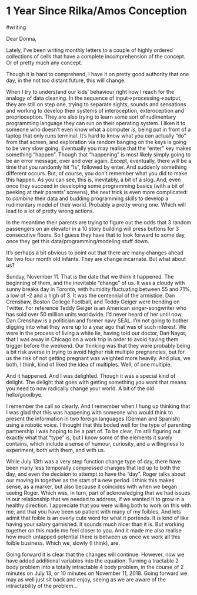 # 1 Year Since Rilka/Amos Conception
#writing


Dear Donna,

Lately, I’ve been writing monthly letters to a couple of highly ordered collections of cells that have a complete incomprehension of the concept. Or of pretty much any concept. 

Though it is hard to comprehend, I have it on pretty good authority that one day, in the not too distant future, this will change. 

When I try to understand our kids’ behaviour right now I reach for the analogy of data cleaning. In the sequence of input->processing->output, they are still on step one, trying to separate sights, sounds and sensations and working to develop their systems of interoception, exteroception and proprioception. They are also trying to learn some sort of rudimentary programming language they can run on their operating system. I liken it to someone who doesn’t even know what a computer *is*, being put in front of a laptop that only runs terminal. It’s hard to know what you can actually “do” from that screen, and exploration via random banging on the keys is going to be very slow going. Eventually you may realise that the “enter” key makes something “happen”. Though that “happening” is most likely simply going to be an error message, over and over again. Except, eventually, there will be a time that you randomly hit “ls”, followed by enter. And suddenly something different occurs. But, of course, you don’t remember what you did to make this happen. As you can see, this is, inevitably, a bit of a slog. And, even once they succeed in developing some programming basics (with a bit of peeking at their parents’ screens), the next trick is even more complicated: to *combine* their data and budding programming skills to develop a rudimentary model of their world. Probably a pretty wrong one. Which will lead to a lot of pretty wrong actions.

In the meantime their parents are trying to figure out the odds that 3 random passengers on an elevator in a 10 story building will press buttons for 3 consecutive floors. So I guess they have that to look forward to some day, once they get this data/programming/modeling stuff down.

It’s perhaps a bit obvious to point out that there are many changes ahead for two four month old infants. They are change incarnate. But what about us?

Sunday, November 11. That is the date that we think it happened. The beginning of them, and the inevitable “change” of us. It was a cloudy with sunny breaks day in Toronto, with humidity fluctuating between 55 and 71%, a low of -2 and a high of 3. It was the centennial of the armistice. Dan Crenshaw, Boston College Football, and Teddy Geiger were trending on Twitter. For reference Teddy Geiger is an American singer-songwriter who has sold over 50 million units worldwide. I’d never heard of her until now. Dan Crenshaw is a politician and former navy SEAL. I’m not going to bother digging into what they were up to a year ago that was of such interest. We were in the process of living a white lie, having told our doctor, Dan Nayot, that I was away in Chicago on a work trip in order to avoid having them trigger before the weekend. Our thinking was that they were probably being a bit risk averse in trying to avoid higher risk multiple pregnancies, but for us the risk of not getting pregnant was weighted more heavily. And plus, we both, I think, kind of liked the idea of multiples. Well, of one multiple.

And it happened. And I was delighted. Though it was a special kind of delight. The delight that goes with getting something you want that means you need to now radically change your world. A bit of the old hello/goodbye.

I remember the call so clearly. And I remember when I hung up thinking that I was glad that this was happening with someone who would think to present the information in two foreign languages (German and Spanish) using a robotic voice. I thought that this boded well for the type of parenting partnership I was hoping to be a part of. To be clear, I’m still figuring out exactly what that “type” is, but I know some of the elements it surely contains, which include a sense of humour, curiosity, and a willingness to experiment, both with them, and with us.

While July 13th was a very step function change type of day, there have been many less temporally compressed changes that led up to both the day, and even the decision to attempt to have the “day”. Roger talks about our moving in together as the start of a new period. I think this makes sense, as a marker, but also because it coincides with when we began seeing Roger. Which was, in turn, part of acknowledging that we had issues in our relationship that we needed to address, if we wanted it to grow in a healthy direction. I appreciate that you were willing both to work on this with me, and that you have been so patient with many of my foibles. And lets admit that foible is  an overly cute word for what it portends. It is kind of like having your salary garnished. It sounds much nicer than it is. But working together on this made me feel closer to you. And it made me also realise how much untapped potential there is between us once we work all this foible business. Which we, slowly (I think), are.

Going forward it is clear that the changes will continue. However, now we have added additional variables into the equation. Turning a tractable 2 body problem into a totally intractable 4 body problem, in the course of 2 minutes on July 13, or 10 minutes on November 11, 2018. Going forward we may as well just sit back and enjoy, seeing as we are aware of the intractability of the problem…
